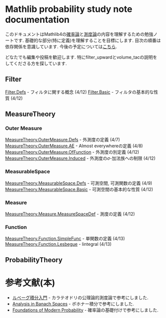 Mathlib probability study note documentation
============================================

このドキュメントはMathlib4の[確率論](https://github.com/leanprover-community/mathlib4/tree/master/Mathlib/Probability)と[測度論](https://github.com/leanprover-community/mathlib4/tree/master/Mathlib/MeasureTheory)の内容を理解するための勉強ノートです. 基礎的な部分(特に定義)を理解することを目標にします. 目次の順番は依存関係を意識しています. 今後の予定については[こちら](plan.md).

どなたでも編集や投稿を歓迎します.
特にfilter_upwardとvolume_tacの説明をしてくださる方を探しています.

## Filter
[Filter.Defs](Filter/Defs.md) - フィルタに関する概念 (4/12)
[Filter.Basic](Filter/Basic.md) - フィルタの基本的な性質 (4/12)

## MeasureTheory

### Outer Measure

[MeasureTheory.OuterMeasure.Defs](MeasureTheory/OuterMeasure/Defs.md) - 外測度の定義 (4/7)  
[MeasureTheory.OuterMeasure.AE](MeasureTheory/OuterMeasure/AE.md) - Almost everywhereの定義 (4/8)
[MeasureTheory.OuterMeasure.OfFunction](MeasureTheory/OuterMeasure/OfFunction.md) - 外測度の別定義 (4/12)
[MeasureTheory.OuterMeasure.Induced](MeasureTheory/OuterMeasure/Induced.md) - 外測度の$\sigma$-加法族への制限 (4/12)

### MeasurableSpace

[MeasureTheory.MeasurableSpace.Defs](MeasureTheory/MeasurableSpace/Defs.md) - 可測空間, 可測関数の定義 (4/9)  
[MeasureTheory.MeasurableSpace.Basic](MeasureTheory/MeasurableSpace/Basic.md) - 可測空間の基本的な性質 (4/12)

### Measure

[MeasureTheory.Measure.MeasureSpaceDef](MeasureTheory/Measure/MeasureSpaceDef.md) - 測度の定義 (4/12)

### Function

[MeasureTheory.Function.SimpleFunc](MeasureTheory/Function/SimpleFunc.md) - 単関数の定義 (4/13)  
[MeasureTheory.Function.Lesbegue](MeasureTheory/Measure/Lesbegue.md) - lintegral (4/13)

## ProbabilityTheory

# 参考文献(本)
- [ルベーグ積分入門](https://www.shokabo.co.jp/mybooks/ISBN978-4-7853-1304-3.html) - カラテオドリの公理論的測度論で参考にしました.
- [Analysis in Banach Spaces](https://link.springer.com/book/10.1007/978-3-319-48520-1) - ボホナー積分で参考にしました.
- [Foundations of Modern Probability](https://link.springer.com/book/10.1007/978-3-030-61871-1) - 確率論の基礎付けで参考にしました.